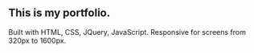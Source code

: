## This is my portfolio.

Built with HTML, CSS, JQuery, JavaScript. Responsive for screens from 320px to 1600px.